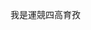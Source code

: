 <!DOCTYPE html>
<html lang="en">
<head>
    <meta charset="UTF-8">
   
</head>
<body>
    <p>我是運競四高育孜<p>
</body>
</html>
